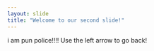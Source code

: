 ```yaml
---
layout: slide
title: "Welcome to our second slide!"
---
```

i am pun police!!!!
Use the left arrow to go back!
